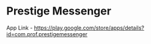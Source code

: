 # Prestige Messenger

App Link - https://play.google.com/store/apps/details?id=com.prof.prestigemessenger
